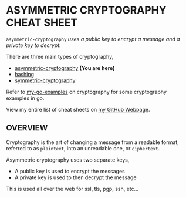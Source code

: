 # ASYMMETRIC CRYPTOGRAPHY CHEAT SHEET

`asymmetric-cryptography` _uses a public key to encrypt a message
and a private key to decrypt._

There are three main types of cryptography,

* [asymmetric-cryptography](https://github.com/JeffDeCola/my-cheat-sheets/tree/master/software/development/software-architectures/cryptography/asymmetric-cryptography-cheat-sheet)
  **(You are here)**
* [hashing](https://github.com/JeffDeCola/my-cheat-sheets/tree/master/software/development/software-architectures/cryptography/hashing-cheat-sheet)
* [symmetric-cryptography](https://github.com/JeffDeCola/my-cheat-sheets/tree/master/software/development/software-architectures/cryptography/symmetric-cryptography-cheat-sheet)

Refer to
[my-go-examples](https://github.com/JeffDeCola/my-go-examples#cryptography)
on cryptography for some cryptography examples in go.

View my entire list of cheat sheets on
[my GitHub Webpage](https://jeffdecola.github.io/my-cheat-sheets/).

## OVERVIEW

Cryptography is the art of changing a message from a readable format,
referred to as `plaintext`, into an unreadable one, or `ciphertext`.

Asymmetric cryptography uses two separate keys,

* A public key is used to encrypt the messages
* A private key is used to then decrypt the message

This is used all over the web for ssl, tls, pgp, ssh, etc...

